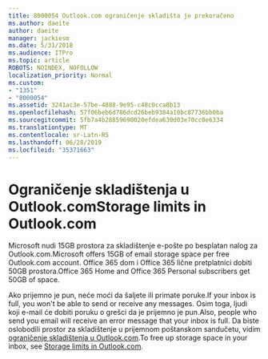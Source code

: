 ```yaml
---
title: 8000054 Outlook.com ograničenje skladišta je prekoračeno
ms.author: daeite
author: daeite
manager: jackiesm
ms.date: 5/31/2018
ms.audience: ITPro
ms.topic: article
ROBOTS: NOINDEX, NOFOLLOW
localization_priority: Normal
ms.custom:
- "1351"
- "8000054"
ms.assetid: 3241ac3e-57be-4888-9e95-c48c0cca8b13
ms.openlocfilehash: 57f06beb6d786dcd26beb9384a10bc87736bb0ba
ms.sourcegitcommit: 5fb7a4b28859690020efdea630d03e70cc0e6334
ms.translationtype: MT
ms.contentlocale: sr-Latn-RS
ms.lasthandoff: 06/28/2019
ms.locfileid: "35371663"
---
```

# <a name="storage-limits-in-outlookcom"></a><span data-ttu-id="89100-102">Ograničenje skladištenja u Outlook.com</span><span class="sxs-lookup"><span data-stu-id="89100-102">Storage limits in Outlook.com</span></span>

<span data-ttu-id="89100-103">Microsoft nudi 15GB prostora za skladištenje e-pošte po besplatan nalog za Outlook.com.</span><span class="sxs-lookup"><span data-stu-id="89100-103">Microsoft offers 15GB of email storage space per free Outlook.com account.</span></span> <span data-ttu-id="89100-104">Office 365 dom i Office 365 lične pretplatnici dobiti 50GB prostora.</span><span class="sxs-lookup"><span data-stu-id="89100-104">Office 365 Home and Office 365 Personal subscribers get 50GB of space.</span></span>
  
<span data-ttu-id="89100-105">Ako prijemno je pun, neće moći da šaljete ili primate poruke.</span><span class="sxs-lookup"><span data-stu-id="89100-105">If your inbox is full, you won't be able to send or receive any messages.</span></span> <span data-ttu-id="89100-106">Osim toga, ljudi koji e-mail će dobiti poruku o grešci da je prijemno je pun.</span><span class="sxs-lookup"><span data-stu-id="89100-106">Also, people who send you email will receive an error message that your inbox is full.</span></span> <span data-ttu-id="89100-107">Da biste oslobodili prostor za skladištenje u prijemnom poštanskom sandučetu, vidim [ograničenje skladištenja u Outlook.com](https://go.microsoft.com/fwlink/p/?linkid=2001900&amp;clcid=0x409).</span><span class="sxs-lookup"><span data-stu-id="89100-107">To free up storage space in your inbox, see [Storage limits in Outlook.com](https://go.microsoft.com/fwlink/p/?linkid=2001900&amp;clcid=0x409).</span></span>
  